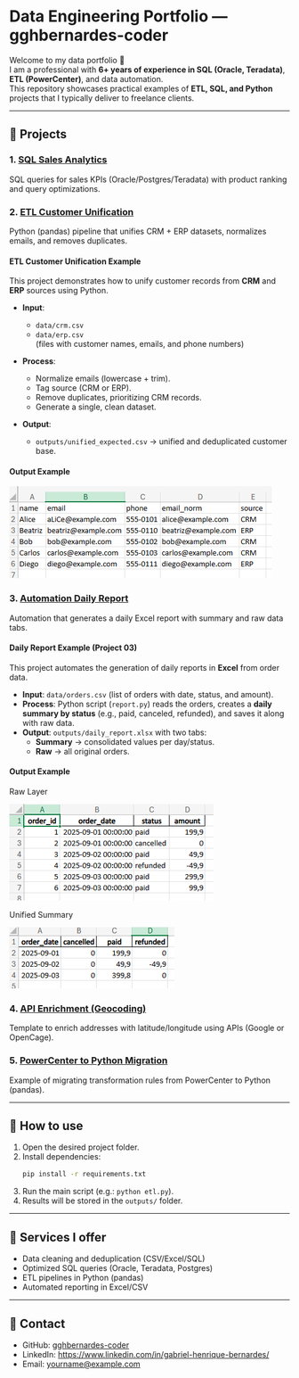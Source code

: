 # Data Engineering Portfolio — gghbernardes-coder

Welcome to my data portfolio 👋  
I am a professional with **6+ years of experience in SQL (Oracle, Teradata)**, **ETL (PowerCenter)**, and data automation.  
This repository showcases practical examples of **ETL, SQL, and Python** projects that I typically deliver to freelance clients.

---

## 📂 Projects

### 1. [SQL Sales Analytics](projects/01-sql-sales-analytics)
SQL queries for sales KPIs (Oracle/Postgres/Teradata) with product ranking and query optimizations.

### 2. [ETL Customer Unification](projects/02-etl-customer-unification)
Python (pandas) pipeline that unifies CRM + ERP datasets, normalizes emails, and removes duplicates.  

#### ETL Customer Unification Example
This project demonstrates how to unify customer records from **CRM** and **ERP** sources using Python.

- **Input**:  
  - `data/crm.csv`  
  - `data/erp.csv`  
  (files with customer names, emails, and phone numbers)

- **Process**:  
  - Normalize emails (lowercase + trim).  
  - Tag source (CRM or ERP).  
  - Remove duplicates, prioritizing CRM records.  
  - Generate a single, clean dataset.

- **Output**:  
  - `outputs/unified_expected.csv` → unified and deduplicated customer base.

#### Output Example

![ETL Output](projects/02-etl-customer-unification/outputs/result.png)

### 3. [Automation Daily Report](projects/03-automation-daily-report)
Automation that generates a daily Excel report with summary and raw data tabs.  

#### Daily Report Example (Project 03)
This project automates the generation of daily reports in **Excel** from order data.

- **Input**: `data/orders.csv` (list of orders with date, status, and amount).  
- **Process**: Python script (`report.py`) reads the orders, creates a **daily summary by status** (e.g., paid, canceled, refunded), and saves it along with raw data.  
- **Output**: `outputs/daily_report.xlsx` with two tabs:
  - **Summary** → consolidated values per day/status.  
  - **Raw** → all original orders.

#### Output Example
Raw Layer

![Daily Report Excel](projects/03-automation-daily-report/outputs/camada_row.png)

Unified Summary

![Daily Report Excel](projects/03-automation-daily-report/outputs/resumo.png)

### 4. [API Enrichment (Geocoding)](projects/04-api-enrichment-geocoding)
Template to enrich addresses with latitude/longitude using APIs (Google or OpenCage).

### 5. [PowerCenter to Python Migration](projects/05-powercenter-to-python-migration)
Example of migrating transformation rules from PowerCenter to Python (pandas).

---

## 🚀 How to use
1. Open the desired project folder.  
2. Install dependencies:  
   ```bash
   pip install -r requirements.txt
   ```  
3. Run the main script (e.g.: `python etl.py`).  
4. Results will be stored in the `outputs/` folder.

---

## 🎯 Services I offer
- Data cleaning and deduplication (CSV/Excel/SQL)  
- Optimized SQL queries (Oracle, Teradata, Postgres)  
- ETL pipelines in Python (pandas)  
- Automated reporting in Excel/CSV  

---

## 📩 Contact
- GitHub: [gghbernardes-coder](https://github.com/gghbernardes-coder)  
- LinkedIn: https://www.linkedin.com/in/gabriel-henrique-bernardes/  
- Email: yourname@example.com  
